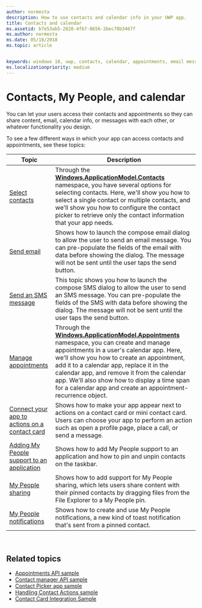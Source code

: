 ```yaml
---
author: normesta
description: How to use contacts and calendar info in your UWP app.
title: Contacts and calendar
ms.assetid: b7e53ab5-2828-4fb7-8656-2bec70b3467f
ms.author: normesta
ms.date: 05/18/2018
ms.topic: article


keywords: windows 10, uwp, contacts, calendar, appointments, email messages
ms.localizationpriority: medium
---
```


# Contacts, My People, and calendar


You can let your users access their contacts and appointments so they can share content, email, calendar info, or messages with each other, or whatever functionality you design.

To see a few different ways in which your app can access contacts and appointments, see these topics:

| Topic | Description |
|-------|-------------|
| [Select contacts](selecting-contacts.md) | Through the [<strong>Windows.ApplicationModel.Contacts</strong>](https://msdn.microsoft.com/library/windows/apps/BR225002) namespace, you have several options for selecting contacts. Here, we'll show you how to select a single contact or multiple contacts, and we'll show you how to configure the contact picker to retrieve only the contact information that your app needs. |
| [Send email](sending-email.md) | Shows how to launch the compose email dialog to allow the user to send an email message. You can pre-populate the fields of the email with data before showing the dialog. The message will not be sent until the user taps the send button. |
| [Send an SMS message](sending-an-sms-message.md) | This topic shows you how to launch the compose SMS dialog to allow the user to send an SMS message. You can pre-populate the fields of the SMS with data before showing the dialog. The message will not be sent until the user taps the send button. |
| [Manage appointments](managing-appointments.md) | Through the [<strong>Windows.ApplicationModel.Appointments</strong>](https://msdn.microsoft.com/library/windows/apps/Dn263359) namespace, you can create and manage appointments in a user's calendar app. Here, we'll show you how to create an appointment, add it to a calendar app, replace it in the calendar app, and remove it from the calendar app. We'll also show how to display a time span for a calendar app and create an appointment-recurrence object. |
| [Connect your app to actions on a contact card](integrating-with-contacts.md) | Shows how to make your app appear next to actions on a contact card or mini contact card. Users can choose your app to perform an action such as open a profile page, place a call, or send a message. |
| [Adding My People support to an application](my-people-support.md) | Shows how to add My People support to an application and how to pin and unpin contacts on the taskbar. |
| [My People sharing](my-people-sharing.md) | Shows how to add support for My People sharing, which lets users share content with their pinned contacts by dragging files from the File Explorer to a My People pin. |
| [My People notifications](my-people-notifications.md) | Shows how to create and use My People notifications, a new kind of toast notification that's sent from a pinned contact. |

 

## Related topics

* [Appointments API sample](http://go.microsoft.com/fwlink/p/?linkid=309836)
* [Contact manager API sample](http://go.microsoft.com/fwlink/p/?LinkID=310079)
* [Contact Picker app sample](http://go.microsoft.com/fwlink/p/?linkid=231575)
* [Handling Contact Actions sample](http://go.microsoft.com/fwlink/p/?LinkID=320151)
* [Contact Card Integration Sample](https://github.com/Microsoft/Windows-universal-samples/tree/master/Samples/ContactCardIntegration)
